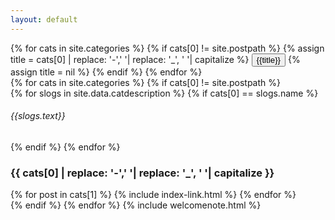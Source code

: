 ```yaml
---
layout: default
---
```

<div class="tab">
    {% for cats in site.categories %}
    {% if cats[0] != site.postpath %}
    {% assign title = cats[0] | replace: '-',' '| replace: '_', ' '| capitalize %}
    <button class="tablinks" onclick="openTab (event, '{{cats[0]}}', 'tabcontent')">
        {{title}}
    </button>
    {% assign title = nil %}
    {% endif %}
    {% endfor %}
</div>
{% for cats in site.categories %}
{% if cats[0] != site.postpath %}
<div id="{{cats[0]}}" class="tabcontent">
  <div class="txt-center slogan">
     {% for slogs in site.data.catdescription %}
     {% if cats[0] == slogs.name %}
        <h6>{{slogs.text}}</h6>
      {% endif %}
     {% endfor %}
  </div>
  <div class="indexContainer">
  <h3>{{ cats[0] | replace: '-',' '| replace: '_', ' '| capitalize }}</h3>
  <div class="posts">
    {% for post in cats[1] %}
        {% include index-link.html %}
    {% endfor %}
  </div></div>
</div>
{% endif %}
{% endfor %}
{% include welcomenote.html %}

<br>